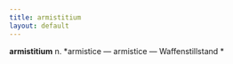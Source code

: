 ```yaml
---
title: armistitium 
layout: default
---
```


**armistitium** n. *armistice — armistice — Waffenstillstand *